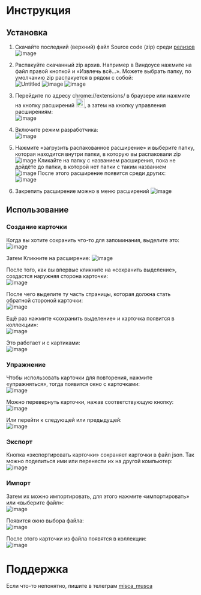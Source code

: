 # Инструкция
## Установка
1. Скачайте последний (верхний) файл Source code (zip) среди [релизов](https://github.com/Napordisch/chillcards/releases)\
![image](https://github.com/user-attachments/assets/95ee13f9-161b-469e-9e14-5de11d76bc28)

2. Распакуйте скачанный zip архив. Например в Виндоусе нажмите на файл правой кнопкой и «Извлечь всё...». Можете выбрать папку, по умолчанию zip распакуется в рядом с собой:\
![Untitled](https://github.com/user-attachments/assets/3003dec2-7dc1-4ee4-92d7-ff1bbc165530)
![image](https://github.com/user-attachments/assets/9dd3709e-9ab8-418a-b86e-c9e635712025)
![image](https://github.com/user-attachments/assets/bcc96530-37b6-446e-9cf1-2430427c8278)

4. Перейдите по адресу chrome://extensions/ в браузере или нажмите на кнопку расширений <img width="23" alt="Screenshot 2024-12-16 at 11 38 39" src="https://github.com/user-attachments/assets/52daeb6e-13c8-4d94-9281-aea2b9c7d48c" />, а затем на кнопку управления расширениям:\
![image](https://github.com/user-attachments/assets/11e6c8ff-20da-4dd2-9e9e-fcc06ef8cadc)

5. Включите режим разработчика:\
![image](https://github.com/user-attachments/assets/896c6c5d-ea0d-497e-8d9f-559d315b1ca6)

6. Нажмите «загрузить распакованное расширение» и выберите папку, которая находится внутри папки, в которую вы распаковали zip\
![image](https://github.com/user-attachments/assets/22bc0ace-7433-404e-aecb-7b8cdaca2b14)
Кликайте на папку с названием расширения, пока не дойдёте до папки, в которой нет папки с таким названием\
![image](https://github.com/user-attachments/assets/21a6957a-58be-4e0d-9b3c-5d4b79095a7f)
После этого расширение появится среди других:\
![image](https://github.com/user-attachments/assets/c80e769c-3339-4672-878d-25b70bb58e6d)

7. Закрепить расширение можно в меню расширений ![image](https://github.com/user-attachments/assets/45c5325c-97f0-4f09-a7c1-c68c0a39b147)

## Использование
### Создание карточки
Когда вы хотите сохранить что-то для запоминания, выделите это:\
![image](https://github.com/user-attachments/assets/f98fc751-4294-4a7c-a1cf-9a68d0d82735)

Затем Кликните на расширение:
![image](https://github.com/user-attachments/assets/db4ed92c-fe5c-42af-b14c-108dd8d4e6b4)

После того, как вы впервые кликните на «сохранить выделение», создастся наружняя сторона карточки:\
![image](https://github.com/user-attachments/assets/159fad4a-61ba-40f9-96d1-636e9cdb0ef8)

После чего выделите ту часть страницы, которая должна стать обратной стороной карточки:\
![image](https://github.com/user-attachments/assets/39fb355c-94d8-4807-a498-c001de2c4513)

Ещё раз нажмите «сохранить выделение» и карточка появится в коллекции»:\
![image](https://github.com/user-attachments/assets/faf589fe-7e5e-4c4c-955c-7f2b6e2c83a5)

Это работает и с картиками:\
![image](https://github.com/user-attachments/assets/eeb8073d-d099-4d56-b4e1-c0c7dc14d294)

### Упражнение
Чтобы использовать карточки для повторения, нажмите «упражняться», тогда появится окно с карточками:\
![image](https://github.com/user-attachments/assets/0b0b61c7-ad0e-4901-9746-9b4a9cbedc7c)

Можно перевернуть карточки, нажав соответствующую кнопку:\
![image](https://github.com/user-attachments/assets/1e1e7fba-d403-4dab-9d3d-fed60ae58131)

Или перейти к следующей или предыдущей:\
![image](https://github.com/user-attachments/assets/3adac0ce-cbfa-4d92-ad99-fa17ed6200ab)

### Экспорт
Кнопка «экспортировать карточки» сохраняет карточки в файл json. Так  можно поделиться ими или перенести их на другой компьютер:\
![image](https://github.com/user-attachments/assets/3eb212fc-5ccd-42b5-a958-394e3bf43993)

### Импорт
Затем их можно импортировать, для этого нажмите «импортировать» или «выберите файл»:\
![image](https://github.com/user-attachments/assets/203cbb76-97a8-42b6-b7fb-2a5a229027e1)

Появится окно выбора файла:\
![image](https://github.com/user-attachments/assets/959635ac-d232-447f-b498-3a80f73fb094)

После этого карточки из файла появятся в коллекции:\
![image](https://github.com/user-attachments/assets/9a402af9-b53d-421c-9d9b-6be54b8db6bb)


# Поддержка
Если что-то непонятно, пишите в телеграм [misca_musca](https://t.me/misca_musca)
